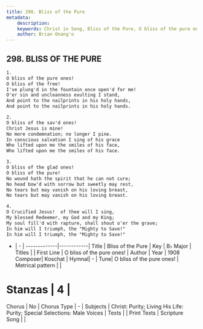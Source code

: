 ```yaml
---
title: 298. Bliss of the Pure
metadata:
    description: 
    keywords: Christ in Song, Bliss of the Pure, O bliss of the pure ones!, 
    author: Brian Onang'o
---
```



## 298. BLISS OF THE PURE

```txt
1.
O bliss of the pure ones!
O bliss of the free!
I've plung'd in the fountain once open'd for me!
O'er sin and uncleanness exulting I stand,
And point to the nailprints in his holy hands,
And point to the nailprints in his holy hands.

2.
O bliss of the sav'd ones!
Christ Jesus is mine!
No more condemnation; no longer I pine.
In conscious salvation I sing of his grace
Who lifted upon me the smiles of his face,
Who lifted upon me the smiles of his face.

3.
O bliss of the glad ones!
O bliss of the pure!
No wound hath the spirit that he can not cure;
No head bow'd with sorrow but sweetly may rest,
No tears but may vanish on his loving breast,
No tears but may vanish on his loving breast.

4.
O Crucified Jesus!  of thee will I sing,
My blessed Redeemer, my God and my King;
My soul fill'd with rapture, shall shout o'er the grave;
In him will I triumph, the "Mighty to Save!"  
In him will I triumph, the "Mighty to Save!"
```

- |   -  |
-------------|------------|
Title | Bliss of the Pure |
Key | B♭ Major |
Titles |  |
First Line | O bliss of the pure ones! |
Author | 
Year | 1908
Composer| Koschat |
Hymnal|  - |
Tune| O bliss of the pure ones! |
Metrical pattern | |
# Stanzas | 4 |
Chorus | No |
Chorus Type | - |
Subjects | Christ: Purity; Living His Life: Purity; Special Selections: Male Voices |
Texts |  |
Print Texts | 
Scripture Song |  |
  
